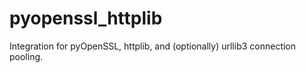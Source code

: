 pyopenssl_httplib
=================

Integration for pyOpenSSL, httplib, and (optionally) urllib3 connection pooling.

